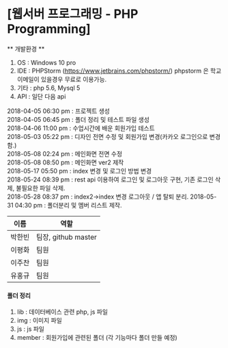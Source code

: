 <h1>[웹서버 프로그래밍 - PHP Programming]</h1>


** 개발환경 **
1. OS : Windows 10 pro
2. IDE : PHPStorm (https://www.jetbrains.com/phpstorm/) phpstorm 은 학교 이메일이 있을경우 무료로 이용가능.
3. 기타 : php 5.6, Mysql 5
4. API : 일단 다음 api


2018-04-05 06:30 pm : 프로젝트 생성 <br>
2018-04-05 06:45 pm : 폴더 정리 및 테스트 파일 생성 <br>
2018-04-06 11:00 pm : 수업시간에 배운 회원가입 테스트 <br>
2018-05-03 05:22 pm : 디자인 전면 수정 및 회원가입 변경(카카오 로그인으로 변경함.) <br>
2018-05-08 02:24 pm : 메인화면 전면 수정 <br>
2018-05-08 08:50 pm : 메인화면 ver2 제작 <br>
2018-05-17 05:50 pm : index 변경 및 로그인 방법 변경 <br>
2018-05-24 08:39 pm : rest api 이용하여 로그인 및 로그아웃 구현, 기존 로그인 삭제, 불필요한 파일 삭제. <br>
2018-05-28 08:37 pm : index2->index 변경 로그아웃 / 앱 탈퇴 분리.
2018-05-31 04:30 pm : 폴더분리 및 멤버 리스트 제작.


이름 | 역할
--------- | ----------
박한빈 | 팀장, github master
이평화 | 팀원
이주찬 | 팀원
유홍규 | 팀원


<h4> 폴더 정리 </h4>

1. lib : 데이터베이스 관련 php, js 파일
2. img : 이미지 파일
3. js : js 파일
4. member : 회원가입에 관련된 폴더 (각 기능마다 폴더 만들 예정)

